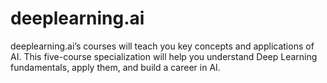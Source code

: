 # deeplearning.ai
deeplearning.ai’s courses will teach you key concepts and applications of AI. This five-course specialization will help you understand Deep Learning fundamentals, apply them, and build a career in AI.
